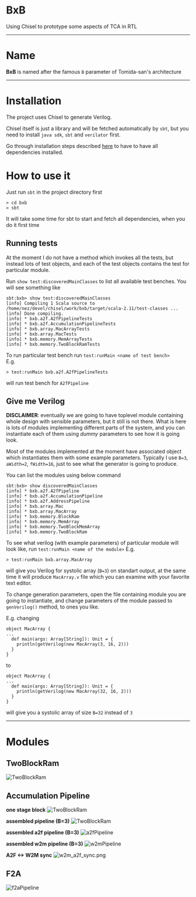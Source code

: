 # BxB
Using Chisel to prototype some aspects of TCA in RTL

---
# Name
**BxB** is named after the famous `B` parameter of Tomida-san's architecture

---
# Installation
The project uses Chisel to generate Verilog.

Chisel itself is just a library and will be fetched automatically by `sbt`,
but you need to install `java sdk`, `sbt` and `verilator` first.

Go through installation steps described [here](https://github.com/freechipsproject/chisel3#installation)
to have to have all dependencies installed.

# How to use it
Just run `sbt` in the project directory first
```
> cd bxb
> sbt
```
It will take some time for sbt to start and fetch all dependencies, when you do it first time

## Running tests
At the moment I do not have a method which invokes all the tests, but instead lots of test objects,
and each of the test objects contains the test for particular module.

Run `show test:discoveredMainClasses` to list all available test benches. You will see something like
```
sbt:bxb> show test:discoveredMainClasses
[info] Compiling 1 Scala source to /home/nez/devel/chisel/work/bxb/target/scala-2.11/test-classes ...
[info] Done compiling.
[info] * bxb.a2f.A2fPipelineTests
[info] * bxb.a2f.AccumulationPipelineTests
[info] * bxb.array.MacArrayTests
[info] * bxb.array.MacTests
[info] * bxb.memory.MemArrayTests
[info] * bxb.memory.TwoBlockRamTests
```

To run particular test bench run `test:runMain <name of test bench>`  
E.g.
```
> test:runMain bxb.a2f.A2fPipelineTests
```
will run test bench for `A2fPipeline`


## Give me Verilog
**DISCLAIMER**: eventually we are going to have toplevel module containing whole design with sensible parameters,
but it still is not there. What is here is lots of modules implementing different parts of the system, and you can
instantiate each of them using *dummy* parameters to see how it is going look.

Most of the modules implemented at the moment have associated object which instantiates them with some example parameters.
Typically I use `B=3`, `aWidth=2`, `fWidth=16`, just to see what the generator is going to produce.

You can list the modules using below command
```
sbt:bxb> show discoveredMainClasses
[info] * bxb.a2f.A2fPipeline
[info] * bxb.a2f.AccumulationPipeline
[info] * bxb.a2f.AddressPipeline
[info] * bxb.array.Mac
[info] * bxb.array.MacArray
[info] * bxb.memory.BlockRam
[info] * bxb.memory.MemArray
[info] * bxb.memory.TwoBlockMemArray
[info] * bxb.memory.TwoBlockRam
```

To see what verilog (with example parameters) of particular module will look like, run `test:runMain <name of the module>`
E.g.
```
> test:runMain bxb.array.MacArray
```
will give you Verilog for systolic array (`B=3`) on standart output, at the same time it will produce `MacArray.v` file
which you can examine with your favorite text editor.

To change generation parameters, open the file containing module you are going to instantiate, and change parameters
of the module passed to `genVerilog()` method, to ones you like.

E.g. changing
```
object MacArray {
...
  def main(args: Array[String]): Unit = {
    println(getVerilog(new MacArray(3, 16, 2)))
  }
}
```
to
```
object MacArray {
...
  def main(args: Array[String]): Unit = {
    println(getVerilog(new MacArray(32, 16, 2)))
  }
}
```
will give you a systolic array of size `B=32` instead of `3`

---
# Modules

## TwoBlockRam
![TwoBlockRam](/docs/diagrams/TwoBlockRam.png)

## Accumulation Pipeline

**one stage block**
![TwoBlockRam](/docs/diagrams/accumulationPipelineElement.png)

**assembled pipeline (B=3)**
![TwoBlockRam](/docs/diagrams/accumulationPipeline.png)

**assembled a2f pipeline (B=3)**
![a2fPipeline](/docs/diagrams/a2fPipeline.png)

**assembled w2m pipeline (B=3)**
![w2mPipeline](/docs/diagrams/w2mPipeline.png)

**A2F <-> W2M sync**
![w2m_a2f_sync.png](/docs/diagrams/w2m_a2f_sync.png)


## F2A
![f2aPipeline](/docs/diagrams/f2apipeline.png)
